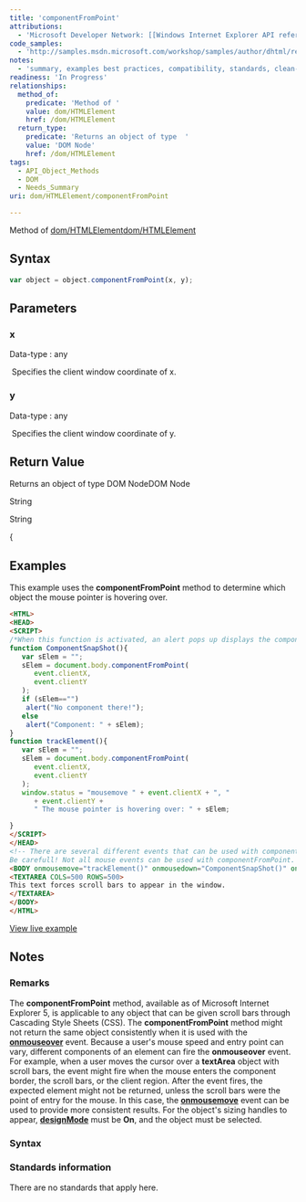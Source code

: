 ```yaml
---
title: 'componentFromPoint'
attributions:
  - 'Microsoft Developer Network: [[Windows Internet Explorer API reference](http://msdn.microsoft.com/en-us/library/ie/hh828809%28v=vs.85%29.aspx) Article]'
code_samples:
  - 'http://samples.msdn.microsoft.com/workshop/samples/author/dhtml/refs/componentFromPointEX1.htm'
notes:
  - 'summary, examples best practices, compatibility, standards, clean-up of MSDN sections'
readiness: 'In Progress'
relationships:
  method_of:
    predicate: 'Method of '
    value: dom/HTMLElement
    href: /dom/HTMLElement
  return_type:
    predicate: 'Returns an object of type  '
    value: 'DOM Node'
    href: /dom/HTMLElement
tags:
  - API_Object_Methods
  - DOM
  - Needs_Summary
uri: dom/HTMLElement/componentFromPoint

---
```

Method of [dom/HTMLElement](/dom/HTMLElement)[dom/HTMLElement](/dom/HTMLElement)

## Syntax

``` js
var object = object.componentFromPoint(x, y);
```

## Parameters

### x

 Data-type
:   any

  Specifies the client window coordinate of x.

### y

 Data-type
:   any

  Specifies the client window coordinate of y.

## Return Value

Returns an object of type DOM NodeDOM Node

String

String

{

## Examples

This example uses the **componentFromPoint** method to determine which object the mouse pointer is hovering over.

``` html
<HTML>
<HEAD>
<SCRIPT>
/*When this function is activated, an alert pops up displays the component at the position of the pointer. */
function ComponentSnapShot(){
   var sElem = "";
   sElem = document.body.componentFromPoint(
      event.clientX,
      event.clientY
   );
   if (sElem=="")
    alert("No component there!");
   else
    alert("Component: " + sElem);
}
function trackElement(){
   var sElem = "";
   sElem = document.body.componentFromPoint(
      event.clientX,
      event.clientY
   );
   window.status = "mousemove " + event.clientX + ", "
      + event.clientY +
      " The mouse pointer is hovering over: " + sElem;

}
</SCRIPT>
</HEAD>
<!-- There are several different events that can be used with componentFromPoint. Below are a few of them.
Be carefull! Not all mouse events can be used with componentFromPoint.  -->
<BODY onmousemove="trackElement()" onmousedown="ComponentSnapShot()" onkeydown="ComponentSnapShot()" oncontextmenu="ComponentSnapShot()">
<TEXTAREA COLS=500 ROWS=500>
This text forces scroll bars to appear in the window.
</TEXTAREA>
</BODY>
</HTML>
```

[View live example](http://samples.msdn.microsoft.com/workshop/samples/author/dhtml/refs/componentFromPointEX1.htm)

## Notes

### Remarks

The **componentFromPoint** method, available as of Microsoft Internet Explorer 5, is applicable to any object that can be given scroll bars through Cascading Style Sheets (CSS). The **componentFromPoint** method might not return the same object consistently when it is used with the [**onmouseover**](/dom/MouseEvent/mouseover) event. Because a user's mouse speed and entry point can vary, different components of an element can fire the **onmouseover** event. For example, when a user moves the cursor over a **textArea** object with scroll bars, the event might fire when the mouse enters the component border, the scroll bars, or the client region. After the event fires, the expected element might not be returned, unless the scroll bars were the point of entry for the mouse. In this case, the [**onmousemove**](/dom/MouseEvent/mousemove) event can be used to provide more consistent results. For the object's sizing handles to appear, [**designMode**](/dom/Document/designMode) must be **On**, and the object must be selected.

### Syntax

### Standards information

There are no standards that apply here.

